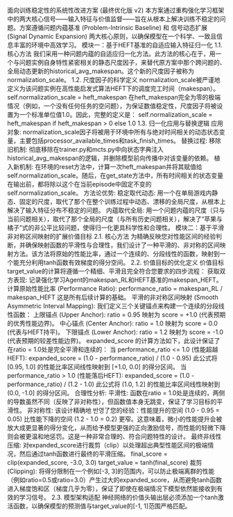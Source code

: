 面向训练稳定性的系统性改进方案 (最终优化版 v2)
本方案通过重构强化学习框架中的两大核心信号——输入特征与价值监督——旨在从根本上解决训练不稳定的问题。方案遵循问题内蕴基准 (Problem-Intrinsic Baseline) 和 信号动态扩展 (Signal Dynamic Expansion) 两大核心原则，以确保模型在一个科学、一致且信息丰富的环境中高效学习。
模块一：基于HEFT基准的自适应输入特征归一化
1.1. 核心方法
我们采用一种问题内蕴的自适应归一化方法。此方法的核心在于，用一个与问题实例自身特性紧密相关的静态尺度因子，来替代原方案中那个跨问题的、全局动态更新的historical_avg_makespan。这个新的尺度因子被称为normalization_scale。
1.2. 尺度因子的科学定义
normalization_scale被严谨地定义为该问题实例在高性能启发式算法HEFT下的调度完工时间（makespan）。
self.normalization_scale = heft_makespan
在heft_makespan完全为零的极端情况（例如，一个没有任何任务的空问题），为保证数值稳定性，尺度因子将被设置为一个标准单位值1.0。因此，完整的定义是：
self.normalization_scale = heft_makespan if heft_makespan > 0 else 1.0
1.3. 归一化应用与替换逻辑
应用对象: normalization_scale因子将被用于环境中所有与绝对时间相关的动态状态变量，主要包括processor_available_times和task_finish_times。
替换过程:
移除旧机制: 彻底移除在trainer.py和mcts.py中向状态字典注入historical_avg_makespan的逻辑，并删除模型前向传播中对该变量的依赖。
植入新机制: 在环境的reset方法中，计算一次heft_makespan并将其赋值给self.normalization_scale。随后，在get_state方法中，所有时间相关的状态变量在输出前，都将除以这个在当前episode中固定不变的self.normalization_scale。
方法论优势:
稳定取代动态: 用一个在单局游戏内静态、固定的尺度，取代了那个在整个训练过程中动态、漂移的全局尺度，从根本上解决了输入特征分布不稳定的问题。
内蕴取代全局: 用一个问题内蕴的尺度（只与当前问题相关），取代了那个全局的尺度（与所有历史问题相关），解决了“苹果与橘子”式的非公平比较问题，使得归一化更具科学性和合理性。
模块二：基于平滑非对称区间映射的扩展价值目标
2.1. 核心方法
为精确反映您对性能区间的经验判断，并确保映射函数的平滑性与合理性，我们设计了一种平滑的、非对称的区间映射方法。该方法将原始的性能比率，通过一个连续的、分段线性的函数，映射到一个能充分利用tanh函数有效梯度的得分空间。
2.2. 价值目标的优化定义
价值目标target_value的计算将遵循一个精细、平滑且完全符合您要求的四步流程：
获取双方表现: 记录强化学习Agent的makespan_RL和HEFT基准的makespan_HEFT。
计算原始性能比率 (Performance Ratio):
performance_ratio = makespan_RL / makespan_HEFT
这是所有后续计算的基础。
平滑的非对称区间映射 (Smooth Asymmetric Interval Mapping):
我们定义三个关键锚点来构建一个连续的分段线性函数：
上限锚点 (Upper Anchor): ratio = 0.95 映射为 score = +1.0 (代表预期的优秀性能边界)。
中心锚点 (Center Anchor): ratio = 1.0 映射为 score = 0.0 (代表与HEFT持平)。
下限锚点 (Lower Anchor): ratio = 1.2 映射为 score = -1.0 (代表预期的较差性能边界)。
expanded_score 的计算方法如下，此设计保证了在ratio = 1.0处是完全平滑和连续的：
当 performance_ratio <= 1.0 (性能超越HEFT):
expanded_score = (1.0 - performance_ratio) / (1.0 - 0.95)
此公式将 [0.95, 1.0] 的性能比率区间线性映射到 [+1.0, 0.0] 的得分区间。
当 performance_ratio > 1.0 (性能落后HEFT):
expanded_score = (1.0 - performance_ratio) / (1.2 - 1.0)
此公式将 (1.0, 1.2] 的性能比率区间线性映射到 (0.0, -1.0] 的得分区间。
合理性分析:
平滑性: 函数在ratio = 1.0处是连续的，两侧的导数虽然不同（反映了非对称性），但函数值本身无跳变，保证了学习目标的平滑性。
非对称性: 该设计精确地 반영了您的经验：性能提升的空间 (1.0 - 0.95 = 0.05) 比性能下降的空间 (1.2 - 1.0 = 0.2) 更窄。这意味着，微小的性能提升会被放大成更显著的得分变化，从而给予模型更强的正向激励信号，而性能的轻微下降则会被更温和地惩罚。这是一种非常合理的、符合问题特性的设计。
最终非线性压缩:
对expanded_score进行裁剪（clip）以处理超出典型性能区间的极端情况，然后通过tanh函数进行最终的平滑压缩。
final_score = clip(expanded_score, -3.0, 3.0)
target_value = tanh(final_score)
裁剪 (Clipping): 将得分限制在一个例如[-3, 3]的范围内，可以防止极端离群的性能（例如ratio=0.5或ratio=3.0）产生过大的expanded_score，从而避免tanh函数进入梯度饱和区（梯度几乎为零），保证了即使在极端情况下模型依然能接收到有效的学习信号。
2.3. 模型架构适配
神经网络的价值头输出层必须添加一个tanh激活函数，以确保模型的预测值与target_value的[-1, 1]范围严格匹配。